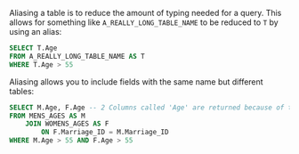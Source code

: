 

Aliasing a table is to reduce the amount of typing needed for a query. This allows for something like `A_REALLY_LONG_TABLE_NAME` to be reduced to `T` by using an alias:

```sql
SELECT T.Age
FROM A_REALLY_LONG_TABLE_NAME AS T
WHERE T.Age > 55
```

Aliasing allows you to include fields with the same name but different tables:

```sql
SELECT M.Age, F.Age -- 2 Columns called 'Age' are returned because of the alias prefix
FROM MENS_AGES AS M
	JOIN WOMENS_AGES AS F
		ON F.Marriage_ID = M.Marriage_ID
WHERE M.Age > 55 AND F.Age > 55
```
